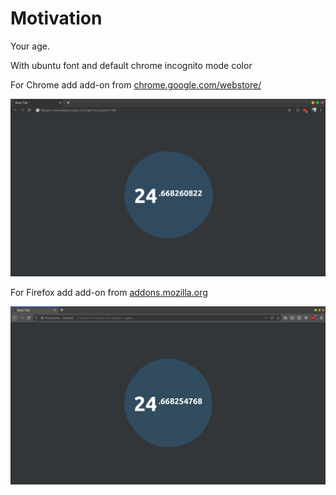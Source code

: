 Motivation
========
Your age.

With ubuntu font and default chrome incognito mode color

For Chrome add add-on from [chrome.google.com/webstore/](https://chrome.google.com/webstore/detail/motivation/aliachjmgkelibfecomdccomahgpople/ "https://chrome.google.com/webstore/detail/motivation/aliachjmgkelibfecomdccomahgpople/")

![](chrome.png)

For Firefox add add-on from [addons.mozilla.org](https://addons.mozilla.org/ru/firefox/addon/motivation-new-tab/ "https://addons.mozilla.org/ru/firefox/addon/motivation-new-tab/")

![](firefox.png)
